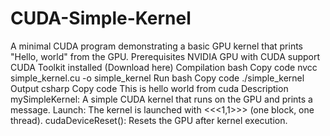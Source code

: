 # CUDA-Simple-Kernel
A minimal CUDA program demonstrating a basic GPU kernel that prints "Hello, world" from the GPU.
Prerequisites
NVIDIA GPU with CUDA support
CUDA Toolkit installed (Download here)
Compilation
bash
Copy code
nvcc simple_kernel.cu -o simple_kernel
Run
bash
Copy code
./simple_kernel
Output
csharp
Copy code
This is hello world from cuda
Description
mySimpleKernel: A simple CUDA kernel that runs on the GPU and prints a message.
Launch: The kernel is launched with <<<1,1>>> (one block, one thread).
cudaDeviceReset(): Resets the GPU after kernel execution.
